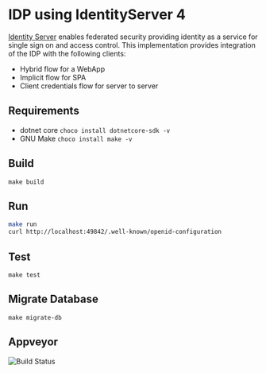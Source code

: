 # IDP using IdentityServer 4

[Identity Server](https://github.com/IdentityServer/IdentityServer4) enables federated security providing identity as a service for single sign on and access control. This implementation provides integration of the IDP with the following clients:

* Hybrid flow for a WebApp
* Implicit flow for SPA
* Client credentials flow for server to server

## Requirements

* dotnet core `choco install dotnetcore-sdk -v`
* GNU Make `choco install make -v`

## Build

`make build`

## Run

```sh
make run
curl http://localhost:49842/.well-known/openid-configuration
```

## Test

`make test`

## Migrate Database

`make migrate-db`

## Appveyor
![Build Status](https://ci.appveyor.com/api/projects/status/github/hemantksingh/identity-provider?branch=master&svg=true)
